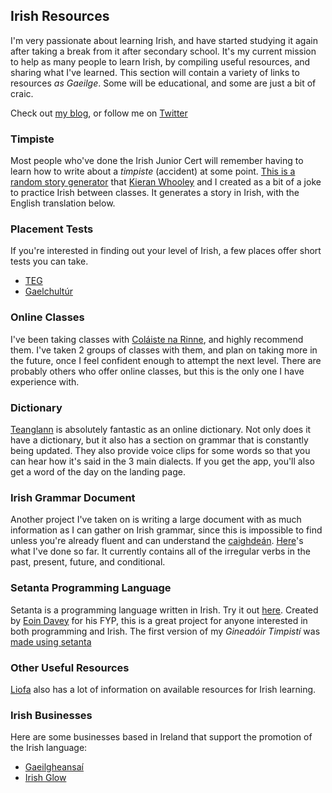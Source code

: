 ## Irish Resources

I'm very passionate about learning Irish, and have started studying it again after taking a break from it after secondary school. It's my current mission to help as many people to learn Irish, by compiling useful resources, and sharing what I've learned. This section will contain a variety of links to resources _as Gaeilge_. Some will be educational, and some are just a bit of craic.

Check out [my blog](https://gramadachlelorna.wixsite.com/gaeilgebriste), or follow me on [Twitter](https://twitter.com/gaeilge_briste?lang=en)


### Timpiste

Most people who've done the Irish Junior Cert will remember having to learn how to write about a _timpiste_ (accident) at some point. [This is a random story generator](https://lornitar.github.io/gaeilge/) that [Kieran Whooley](https://github.com/kieranwhooley) and I created as a bit of a joke to practice Irish between classes. It generates a story in Irish, with the English translation below.

### Placement Tests

If you're interested in finding out your level of Irish, a few places offer short tests you can take.
- [TEG](http://secure.teg.ie/quiz/)
- [Gaelchultúr](https://www.gaelchultur.com/en/assessment.aspx)

### Online Classes

I've been taking classes with [Coláiste na Rinne](https://www.anrinn.com/adult-courses/), and highly recommend them. I've taken 2 groups of classes with them, and plan on taking more in the future, once I feel confident enough to attempt the next level. There are probably others who offer online classes, but this is the only one I have experience with.

### Dictionary

[Teanglann](https://www.teanglann.ie/en/) is absolutely fantastic as an online dictionary. Not only does it have a dictionary, but it also has a section on grammar that is constantly being updated. They also provide voice clips for some words so that you can hear how it's said in the 3 main dialects. If you get the app, you'll also get a word of the day on the landing page.

### Irish Grammar Document

Another project I've taken on is writing a large document with as much information as I can gather on Irish grammar, since this is impossible to find unless you're already fluent and can understand the [caighdeán](https://www.oireachtas.ie/en/publications/?q=An%20Caighde%C3%A1n%20Oifigi%C3%BAil). [Here](https://lornitar.github.io/gramadach/)'s what I've done so far. It currently contains all of the irregular verbs in the past, present, future, and conditional.

### Setanta Programming Language

Setanta is a programming language written in Irish. Try it out [here](https://try-setanta.ie/). Created by [Eoin Davey](https://github.com/EoinDavey/Setanta) for his FYP, this is a great project for anyone interested in both programming and Irish. The first version of my _Gineadóir Timpistí_ was [made using setanta](https://github.com/LornitaR/timpiste)

### Other Useful Resources
[Liofa](https://www.liofa.eu/learning-irish/useful-links) also has a lot of information on available resources for Irish learning.

### Irish Businesses

Here are some businesses based in Ireland that support the promotion of the Irish language:
- [Gaeilgheansaí](https://gaeilgheansai.com/pages/ar-sceal-our-story)
- [Irish Glow](https://www.irishglow.com/)
